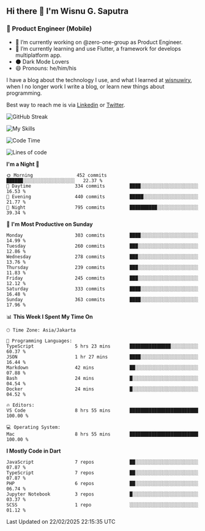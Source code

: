 ## Hi there 👋 I'm Wisnu G. Saputra

### :mobile_phone_off: Product Engineer (Mobile)

- 🔭 I’m currently working on @zero-one-group as Product Engineer.
- 🌱 I’m currently learning and use Flutter, a framework for develops multiplatform app.
- 🌑 Dark Mode Lovers
- 😄 Pronouns: he/him/his

I have a blog about the technology I use, and what I learned at [wisnuwiry](https://wisnuwiry.space/), when I no longer work I write a blog, or learn new things about programming.

Best way to reach me is via [Linkedin](https://www.linkedin.com/in/wisnu-saputra/) or [Twitter](https://twitter.com/wisnuwiry).

![GitHub Streak](https://streak-stats.demolab.com?user=wisnuwiry&theme=dark&hide_border=true)

![My Skills](https://skillicons.dev/icons?i=dart,flutter,kotlin,swift,go,js,css,neovim,git,linux&perline=5)

<!--START_SECTION:waka-->
![Code Time](http://img.shields.io/badge/Code%20Time-1%2C717%20hrs%2032%20mins-blue)

![Lines of code](https://img.shields.io/badge/From%20Hello%20World%20I%27ve%20Written-3.9%20million%20lines%20of%20code-blue)

**I'm a Night 🦉** 

```text
🌞 Morning                452 commits         ██████░░░░░░░░░░░░░░░░░░░   22.37 % 
🌆 Daytime                334 commits         ████░░░░░░░░░░░░░░░░░░░░░   16.53 % 
🌃 Evening                440 commits         █████░░░░░░░░░░░░░░░░░░░░   21.77 % 
🌙 Night                  795 commits         ██████████░░░░░░░░░░░░░░░   39.34 % 
```
📅 **I'm Most Productive on Sunday** 

```text
Monday                   303 commits         ████░░░░░░░░░░░░░░░░░░░░░   14.99 % 
Tuesday                  260 commits         ███░░░░░░░░░░░░░░░░░░░░░░   12.86 % 
Wednesday                278 commits         ███░░░░░░░░░░░░░░░░░░░░░░   13.76 % 
Thursday                 239 commits         ███░░░░░░░░░░░░░░░░░░░░░░   11.83 % 
Friday                   245 commits         ███░░░░░░░░░░░░░░░░░░░░░░   12.12 % 
Saturday                 333 commits         ████░░░░░░░░░░░░░░░░░░░░░   16.48 % 
Sunday                   363 commits         ████░░░░░░░░░░░░░░░░░░░░░   17.96 % 
```


📊 **This Week I Spent My Time On** 

```text
🕑︎ Time Zone: Asia/Jakarta

💬 Programming Languages: 
TypeScript               5 hrs 23 mins       ███████████████░░░░░░░░░░   60.37 % 
JSON                     1 hr 27 mins        ████░░░░░░░░░░░░░░░░░░░░░   16.44 % 
Markdown                 42 mins             ██░░░░░░░░░░░░░░░░░░░░░░░   07.88 % 
Bash                     24 mins             █░░░░░░░░░░░░░░░░░░░░░░░░   04.54 % 
Docker                   24 mins             █░░░░░░░░░░░░░░░░░░░░░░░░   04.52 % 

🔥 Editors: 
VS Code                  8 hrs 55 mins       █████████████████████████   100.00 % 

💻 Operating System: 
Mac                      8 hrs 55 mins       █████████████████████████   100.00 % 
```

**I Mostly Code in Dart** 

```text
JavaScript               7 repos             ██░░░░░░░░░░░░░░░░░░░░░░░   07.87 % 
TypeScript               7 repos             ██░░░░░░░░░░░░░░░░░░░░░░░   07.87 % 
PHP                      6 repos             ██░░░░░░░░░░░░░░░░░░░░░░░   06.74 % 
Jupyter Notebook         3 repos             █░░░░░░░░░░░░░░░░░░░░░░░░   03.37 % 
SCSS                     1 repo              ░░░░░░░░░░░░░░░░░░░░░░░░░   01.12 % 
```




 Last Updated on 22/02/2025 22:15:35 UTC
<!--END_SECTION:waka-->
